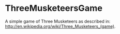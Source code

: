 ThreeMusketeersGame
===================

A simple game of Three Musketeers as described in: http://en.wikipedia.org/wiki/Three_Musketeers_(game).
